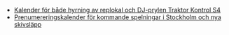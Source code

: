 - [Kalender för både hyrning av replokal och DJ-prylen Traktor Kontrol S4](https://goo.gl/UqXUol)
- [Prenumereringskalender för kommande spelningar i Stockholm och nya skivsläpp](https://www.google.com/calendar/ical/1hirmrti2dm88gmvklfqfbt3lc%40group.calendar.google.com/public/basic.ics)
